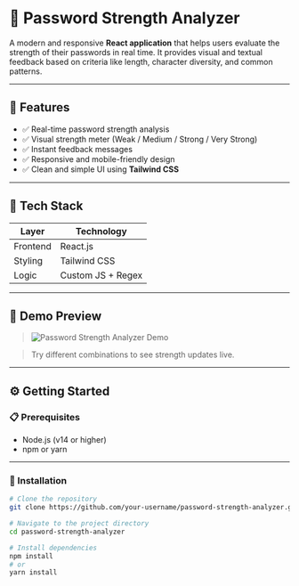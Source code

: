# 🔐 Password Strength Analyzer

A modern and responsive **React application** that helps users evaluate the strength of their passwords in real time. It provides visual and textual feedback based on criteria like length, character diversity, and common patterns.

---

## 🚀 Features

- ✅ Real-time password strength analysis
- ✅ Visual strength meter (Weak / Medium / Strong / Very Strong)
- ✅ Instant feedback messages
- ✅ Responsive and mobile-friendly design
- ✅ Clean and simple UI using **Tailwind CSS**

---

## 🧱 Tech Stack

| Layer     | Technology     |
|-----------|----------------|
| Frontend  | React.js       |
| Styling   | Tailwind CSS   |
| Logic     | Custom JS + Regex |

---

## 📸 Demo Preview

> ![Password Strength Analyzer Demo](https://your-demo-image-link.png)

> Try different combinations to see strength updates live.

---

## ⚙️ Getting Started

### 📋 Prerequisites

- Node.js (v14 or higher)
- npm or yarn

---

### 🔧 Installation

```bash
# Clone the repository
git clone https://github.com/your-username/password-strength-analyzer.git

# Navigate to the project directory
cd password-strength-analyzer

# Install dependencies
npm install
# or
yarn install
